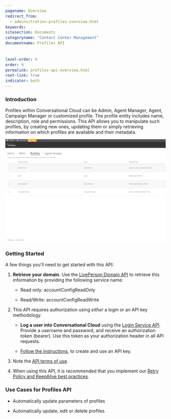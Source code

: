 ```yaml
---
pagename: Overview
redirect_from:
  - administration-profiles-overview.html
keywords:
sitesection: Documents
categoryname: "Contact Center Management"
documentname: Profiles API


level-order: 4
order: 9
permalink: profiles-api-overview.html
root-link: true
indicator: both
---
```

### Introduction

Profiles within Conversational Cloud can be Admin, Agent Manager, Agent, Campaign Manager or customized profile. The profile entity includes name, description, role and permissions. This API allows you to manipulate such profiles, by creating new ones, updating them or simply retrieving information on which profiles are available and their metadata.

![ProfilesOverview](img/profiles.png)


### Getting Started

A few things you'll need to get started with this API:

1. **Retrieve your domain**. Use the [LivePerson Domain API](agent-domain-domain-api.html) to retrieve this information by providing the following service name:

	* Read only: accountConfigReadOnly

	* Read/Write: accountConfigReadWrite

2. This API requires authorization using _either_ a login or an API key methodology.

	* **Log a user into Conversational Cloud** using the [Login Service API](login-getting-started.html). Provide a username and password, and receive an authorization token (bearer). Use this token as your authorization header in all API requests.

	* [Follow the instructions](guides-gettingstarted.html), to create and use an API key.

3. Note the [API terms of use](https://www.liveperson.com/policies/apitou).

4. When using this API, it is recommended that you implement our [Retry Policy and KeepAlive best practices](guides-retry-policy.html).

### Use Cases for Profiles API

* Automatically update parameters of profiles

* Automatically update, edit or delete profiles
